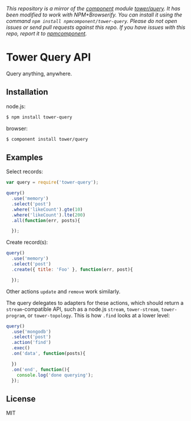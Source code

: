 *This repository is a mirror of the [component](http://component.io) module [tower/query](http://github.com/tower/query). It has been modified to work with NPM+Browserify. You can install it using the command `npm install npmcomponent/tower-query`. Please do not open issues or send pull requests against this repo. If you have issues with this repo, report it to [npmcomponent](https://github.com/airportyh/npmcomponent).*
# Tower Query API

Query anything, anywhere.

## Installation

node.js:

```bash
$ npm install tower-query
```

browser:

```bash
$ component install tower/query
```

## Examples

Select records:

```js
var query = require('tower-query');

query()
  .use('memory')
  .select('post')
  .where('likeCount').gte(10)
  .where('likeCount').lte(200)
  .all(function(err, posts){

  });
```

Create record(s):

```js
query()
  .use('memory')
  .select('post')
  .create({ title: 'Foo' }, function(err, post){

  });
```

Other actions `update` and `remove` work similarly.

The query delegates to adapters for these actions, which should return a `stream`-compatible API, such as a node.js `stream`, `tower-stream`, `tower-program`, or `tower-topology`. This is how `.find` looks at a lower level:

```js
query()
  .use('mongodb')
  .select('post')
  .action('find')
  .exec()
  .on('data', function(posts){

  })
  .on('end', function(){
    console.log('done querying');
  });
```

## License

MIT
